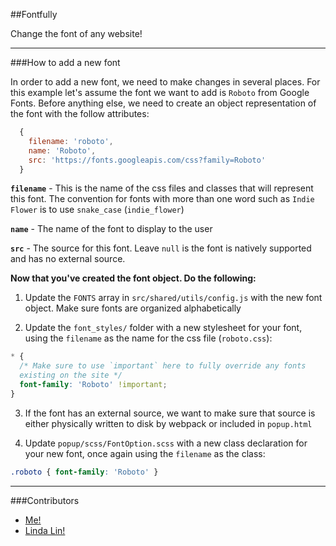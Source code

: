 ##Fontfully

Change the font of any website!

---

###How to add a new font

In order to add a new font, we need to make changes in several places. For this example
let's assume the font we want to add is `Roboto` from Google Fonts. Before anything else,
we need to create an object representation of the font with the follow attributes:

```javascript
  {
    filename: 'roboto',
    name: 'Roboto',
    src: 'https://fonts.googleapis.com/css?family=Roboto'
  }
```


**`filename`** - This is the name of the css files and classes that will represent this font.
The convention for fonts with more than one word such as `Indie Flower` is to use `snake_case`
(`indie_flower`)

**`name`** - The name of the font to display to the user

**`src`** - The source for this font. Leave `null` is the font is natively supported and has no
external source.


**Now that you've created the font object. Do the following:**

1. Update the `FONTS` array in `src/shared/utils/config.js` with the new font object.
Make sure fonts are organized alphabetically

2. Update the `font_styles/` folder with a new stylesheet for your font, using the `filename` as
the name for the css file (`roboto.css`):

```css
* {
  /* Make sure to use `important` here to fully override any fonts
  existing on the site */
  font-family: 'Roboto' !important;
}
```
3. If the font has an external source, we want to make sure that source is either
physically written to disk by webpack or included in `popup.html`

4. Update `popup/scss/FontOption.scss` with a new class declaration for your new font, once again
using the `filename` as the class:

```css
.roboto { font-family: 'Roboto' }
```

---


###Contributors

- [Me!](http://johnnyji.com)
- [Linda Lin!](https://ca.linkedin.com/in/lindasyl)
